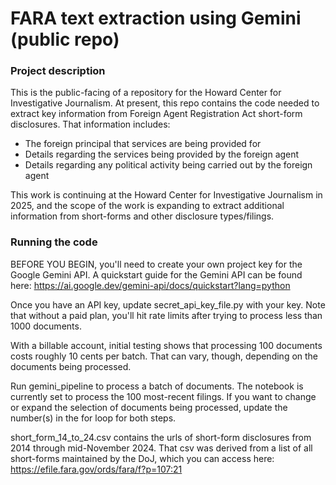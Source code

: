 # FARA text extraction using Gemini (public repo)

### Project description

This is the public-facing of a repository for the Howard Center for Investigative Journalism. At present, this repo contains the code needed to extract key information from Foreign Agent Registration Act short-form disclosures. That information includes:

* The foreign principal that services are being provided for
* Details regarding the services being provided by the foreign agent
* Details regarding any political activity being carried out by the foreign agent

This work is continuing at the Howard Center for Investigative Journalism in 2025, and the scope of the work is expanding to extract additional information from short-forms and other disclosure types/filings.

### Running the code

BEFORE YOU BEGIN, you'll need to create your own project key for the Google Gemini API. A quickstart guide for the Gemini API can be found here: https://ai.google.dev/gemini-api/docs/quickstart?lang=python

Once you have an API key, update secret_api_key_file.py with your key. Note that without a paid plan, you'll hit rate limits after trying to process less than 1000 documents.

With a billable account, initial testing shows that processing 100 documents costs roughly 10 cents per batch. That can vary, though, depending on the documents being processed.

Run gemini_pipeline to process a batch of documents. The notebook is currently set to process the 100 most-recent filings. If you want to change or expand the selection of documents being processed, update the number(s) in the for loop for both steps.

short_form_14_to_24.csv contains the urls of short-form disclosures from 2014 through mid-November 2024. That csv was derived from a list of all short-forms maintained by the DoJ, which you can access here: https://efile.fara.gov/ords/fara/f?p=107:21
